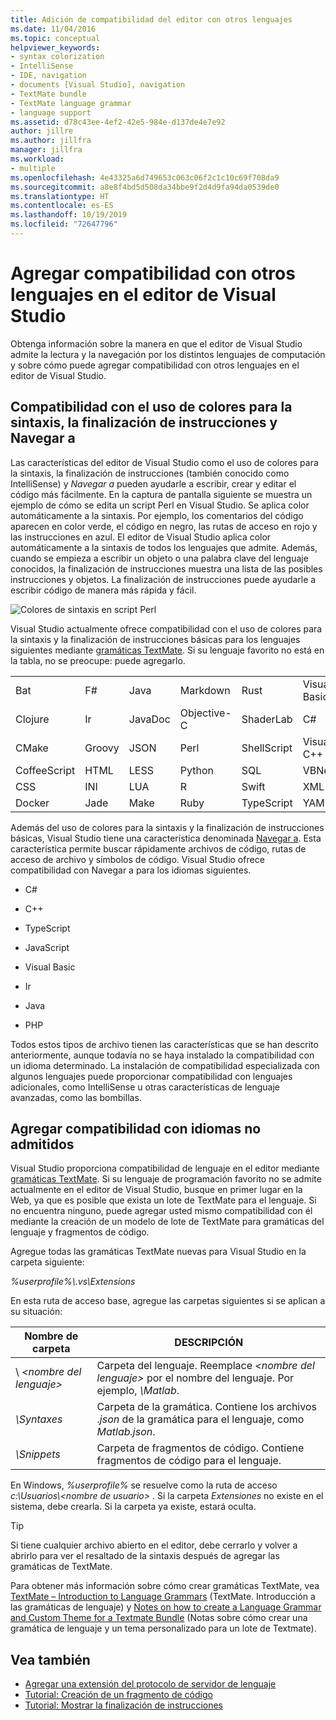 ```yaml
---
title: Adición de compatibilidad del editor con otros lenguajes
ms.date: 11/04/2016
ms.topic: conceptual
helpviewer_keywords:
- syntax colorization
- IntelliSense
- IDE, navigation
- documents [Visual Studio], navigation
- TextMate bundle
- TextMate language grammar
- language support
ms.assetid: d78c43ee-4ef2-42e5-984e-d137de4e7e92
author: jillre
ms.author: jillfra
manager: jillfra
ms.workload:
- multiple
ms.openlocfilehash: 4e43325a6d749653c063c06f2c1c10c69f708da9
ms.sourcegitcommit: a8e8f4bd5d508da34bbe9f2d4d9fa94da0539de0
ms.translationtype: HT
ms.contentlocale: es-ES
ms.lasthandoff: 10/19/2019
ms.locfileid: "72647796"
---
```

# <a name="add-visual-studio-editor-support-for-other-languages"></a>Agregar compatibilidad con otros lenguajes en el editor de Visual Studio

Obtenga información sobre la manera en que el editor de Visual Studio admite la lectura y la navegación por los distintos lenguajes de computación y sobre cómo puede agregar compatibilidad con otros lenguajes en el editor de Visual Studio.

## <a name="syntax-colorization-statement-completion-and-navigate-to-support"></a>Compatibilidad con el uso de colores para la sintaxis, la finalización de instrucciones y Navegar a

Las características del editor de Visual Studio como el uso de colores para la sintaxis, la finalización de instrucciones (también conocido como IntelliSense) y _Navegar a_ pueden ayudarle a escribir, crear y editar el código más fácilmente. En la captura de pantalla siguiente se muestra un ejemplo de cómo se edita un script Perl en Visual Studio. Se aplica color automáticamente a la sintaxis. Por ejemplo, los comentarios del código aparecen en color verde, el código en negro, las rutas de acceso en rojo y las instrucciones en azul. El editor de Visual Studio aplica color automáticamente a la sintaxis de todos los lenguajes que admite. Además, cuando se empieza a escribir un objeto o una palabra clave del lenguaje conocidos, la finalización de instrucciones muestra una lista de las posibles instrucciones y objetos. La finalización de instrucciones puede ayudarle a escribir código de manera más rápida y fácil.

![Colores de sintaxis en script Perl](../ide/media/vside_perledit.png)

Visual Studio actualmente ofrece compatibilidad con el uso de colores para la sintaxis y la finalización de instrucciones básicas para los lenguajes siguientes mediante [gramáticas TextMate](https://manual.macromates.com/en/language_grammars). Si su lenguaje favorito no está en la tabla, no se preocupe: puede agregarlo.

|||||||
|-|-|-|-|-|-|
|Bat|F#|Java|Markdown|Rust|Visual Basic|
|Clojure|Ir|JavaDoc|Objective-C|ShaderLab|C#|
|CMake|Groovy|JSON|Perl|ShellScript|Visual C++|
|CoffeeScript|HTML|LESS|Python|SQL|VBNet|
|CSS|INI|LUA|R|Swift|XML|
|Docker|Jade|Make|Ruby|TypeScript|YAML|

Además del uso de colores para la sintaxis y la finalización de instrucciones básicas, Visual Studio tiene una característica denominada [Navegar a](https://blogs.msdn.microsoft.com/benwilli/2015/04/09/visual-studio-tip-3-use-navigate-to/). Esta característica permite buscar rápidamente archivos de código, rutas de acceso de archivo y símbolos de código. Visual Studio ofrece compatibilidad con Navegar a para los idiomas siguientes.

- C#

- C++

- TypeScript

- JavaScript

- Visual Basic

- Ir

- Java

- PHP

Todos estos tipos de archivo tienen las características que se han descrito anteriormente, aunque todavía no se haya instalado la compatibilidad con un idioma determinado. La instalación de compatibilidad especializada con algunos lenguajes puede proporcionar compatibilidad con lenguajes adicionales, como IntelliSense u otras características de lenguaje avanzadas, como las bombillas.

## <a name="add-support-for-non-supported-languages"></a>Agregar compatibilidad con idiomas no admitidos

Visual Studio proporciona compatibilidad de lenguaje en el editor mediante [gramáticas TextMate](https://manual.macromates.com/en/language_grammars). Si su lenguaje de programación favorito no se admite actualmente en el editor de Visual Studio, busque en primer lugar en la Web, ya que es posible que exista un lote de TextMate para el lenguaje. Si no encuentra ninguno, puede agregar usted mismo compatibilidad con él mediante la creación de un modelo de lote de TextMate para gramáticas del lenguaje y fragmentos de código.

Agregue todas las gramáticas TextMate nuevas para Visual Studio en la carpeta siguiente:

*%userprofile%\\.vs\Extensions*

En esta ruta de acceso base, agregue las carpetas siguientes si se aplican a su situación:

|Nombre de carpeta|DESCRIPCIÓN|
|-----------------|-----------------|
|\\ *\<nombre del lenguaje>*|Carpeta del lenguaje. Reemplace *\<nombre del lenguaje>* por el nombre del lenguaje. Por ejemplo, *\Matlab*.|
|*\Syntaxes*|Carpeta de la gramática. Contiene los archivos .*json* de la gramática para el lenguaje, como *Matlab.json*.|
|*\Snippets*|Carpeta de fragmentos de código. Contiene fragmentos de código para el lenguaje.|

En Windows, *%userprofile%* se resuelve como la ruta de acceso *c:\Usuarios\\\<nombre de usuario>* . Si la carpeta *Extensiones* no existe en el sistema, debe crearla. Si la carpeta ya existe, estará oculta.

> [!TIP]
> Si tiene cualquier archivo abierto en el editor, debe cerrarlo y volver a abrirlo para ver el resaltado de la sintaxis después de agregar las gramáticas de TextMate.

Para obtener más información sobre cómo crear gramáticas TextMate, vea [TextMate – Introduction to Language Grammars](https://developmentality.wordpress.com/2011/02/08/textmate-introduction-to-language-grammars/) (TextMate. Introducción a las gramáticas de lenguaje) y [Notes on how to create a Language Grammar and Custom Theme for a Textmate Bundle](https://benparizek.com/notebook/notes-on-how-to-create-a-language-grammar-and-custom-theme-for-a-textmate-bundle) (Notas sobre cómo crear una gramática de lenguaje y un tema personalizado para un lote de Textmate).

## <a name="see-also"></a>Vea también

- [Agregar una extensión del protocolo de servidor de lenguaje](../extensibility/adding-an-lsp-extension.md)
- [Tutorial: Creación de un fragmento de código](../ide/walkthrough-creating-a-code-snippet.md)
- [Tutorial: Mostrar la finalización de instrucciones](../extensibility/walkthrough-displaying-statement-completion.md)
